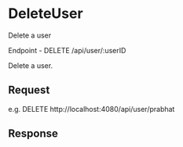 # DeleteUser
Delete a user

Endpoint - DELETE /api/user/:userID

Delete a user.

## Request

e.g. 
DELETE http://localhost:4080/api/user/prabhat


## Response




